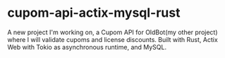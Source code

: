 # cupom-api-actix-mysql-rust
A new project I'm working on, a Cupom API for OldBot(my other project) where I will validate cupoms and license discounts. Built with Rust, Actix Web with Tokio as asynchronous runtime, and MySQL.
